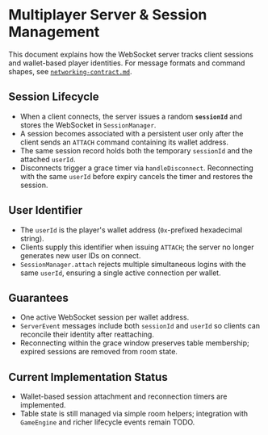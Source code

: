 # Multiplayer Server & Session Management

This document explains how the WebSocket server tracks client sessions and wallet-based player identities.
For message formats and command shapes, see [`networking-contract.md`](./networking-contract.md).

## Session Lifecycle

- When a client connects, the server issues a random **`sessionId`** and stores the WebSocket in `SessionManager`.
- A session becomes associated with a persistent user only after the client sends an `ATTACH` command containing its wallet address.
- The same session record holds both the temporary `sessionId` and the attached `userId`.
- Disconnects trigger a grace timer via `handleDisconnect`. Reconnecting with the same `userId` before expiry cancels the timer and restores the session.

## User Identifier

- The `userId` is the player's wallet address (`0x`-prefixed hexadecimal string).
- Clients supply this identifier when issuing `ATTACH`; the server no longer generates new user IDs on connect.
- `SessionManager.attach` rejects multiple simultaneous logins with the same `userId`, ensuring a single active connection per wallet.

## Guarantees

- One active WebSocket session per wallet address.
- `ServerEvent` messages include both `sessionId` and `userId` so clients can reconcile their identity after reattaching.
- Reconnecting within the grace window preserves table membership; expired sessions are removed from room state.

## Current Implementation Status

- Wallet-based session attachment and reconnection timers are implemented.
- Table state is still managed via simple room helpers; integration with `GameEngine` and richer lifecycle events remain TODO.
